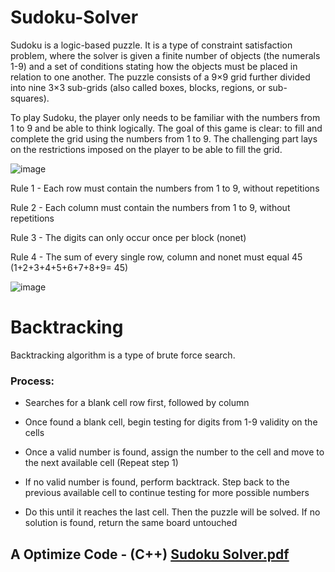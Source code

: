 # Sudoku-Solver

Sudoku is a logic-based puzzle. It is a type of constraint satisfaction problem, where the solver is given a finite number of objects (the numerals 1-9) and a set of conditions stating how the objects must be placed in relation to one another. The puzzle consists of a 9×9 grid further divided into nine 3×3 sub-grids (also called boxes, blocks, regions, or sub-squares).

To play Sudoku, the player only needs to be familiar with the numbers from 1 to 9 and be able to think logically. The goal of this game is clear: to fill and complete the grid using the numbers from 1 to 9. The challenging part lays on the restrictions imposed on the player to be able to fill the grid.

![image](https://user-images.githubusercontent.com/91065041/182871217-b8846687-534f-4326-928d-9a0cd22c5c6b.png)


Rule 1 - Each row must contain the numbers from 1 to 9, without repetitions

Rule 2 - Each column must contain the numbers from 1 to 9, without repetitions

Rule 3 - The digits can only occur once per block (nonet)

Rule 4 - The sum of every single row, column and nonet must equal 45 (1+2+3+4+5+6+7+8+9= 45)



![image](https://user-images.githubusercontent.com/91065041/182871932-47ce8d38-8664-4a58-8ee6-e3e0d9b13464.png)

# Backtracking

Backtracking algorithm is a type of brute force search.

### Process:

- Searches for a blank cell row first, followed by column

- Once found a blank cell, begin testing for digits from 1-9 validity on the cells

- Once a valid number is found, assign the number to the cell and move to the next available cell (Repeat step 1)

- If no valid number is found, perform backtrack. Step back to the previous available cell to continue testing for more possible numbers

- Do this until it reaches the last cell. Then the puzzle will be solved. If no solution is found, return the same board untouched

## A Optimize Code - (C++) [Sudoku Solver.pdf](https://github.com/nikhilkumar99k/Sudoku-Solver/files/9260632/Sudoku.Solver.pdf)








